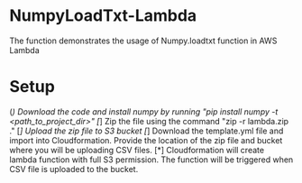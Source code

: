# NumpyLoadTxt-Lambda
The function demonstrates the usage of Numpy.loadtxt function in AWS Lambda

# Setup
(*) Download the code and install numpy by running "pip install numpy -t <path_to_project_dir>"
[*] Zip the file using the command "zip -r lambda.zip ."
[*] Upload the zip file to S3 bucket
[*] Download the template.yml file and import into Cloudformation. Provide the location of the zip file and bucket where you will be uploading CSV files. 
[*] Cloudformation will create lambda function with full S3 permission. The function will be triggered when CSV file is uploaded to the bucket.
